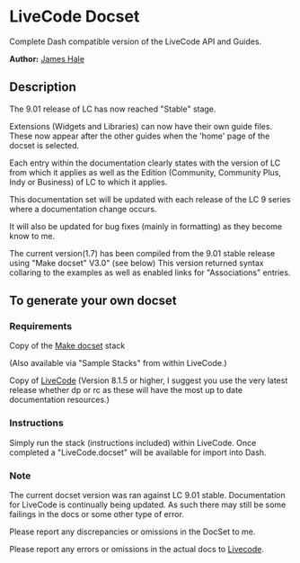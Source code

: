 
LiveCode Docset
=======================


Complete Dash compatible version of the LiveCode API and Guides.

**Author:** [James Hale](https://github.com/jameshale)

## Description
The 9.01 release of LC has now reached "Stable"  stage. 

Extensions (Widgets and Libraries) can now have their own guide files. These now appear after the other guides when the 'home' page of the docset is selected.

Each entry within the 
documentation clearly states with the version of LC from which it applies as well as the Edition (Community, Community Plus, Indy or Business) of LC to which it applies. 

This documentation set will be updated with each release of the LC 9 series where a documentation change occurs.

It will also be updated for bug fixes (mainly in formatting) as they become know to me.

The current version(1.7) has been compiled from the 9.01 stable release using "Make docset" V3.0" (see below)
This version returned syntax collaring to the examples as well as enabled links for "Associations" entries.

## To generate your own docset

### Requirements


Copy of the [Make docset](http://livecodeshare.runrev.com/stack/845/Make-DocSet) stack

(Also available via "Sample Stacks" from within LiveCode.)

Copy of [LiveCode](http://downloads.livecode.com/livecode/) (Version 8.1.5 or higher, I suggest you use the very latest release whether dp or rc as these will have the most up to date documentation resources.)



### Instructions
Simply run the stack (instructions included) within LiveCode. Once completed a "LiveCode.docset" will be available for import into Dash.

### Note
The current docset version was ran against LC 9.01 stable. 
Documentation for LiveCode is continually being updated. As such there may still be some failings in the docs or some other type of error.

Please report any discrepancies or omissions in the DocSet to me.

Please report any errors or omissions in the actual docs to [Livecode](https://quality.livecode.com).